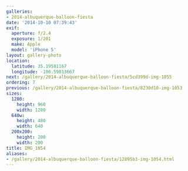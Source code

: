 ```yaml
---
galleries:
- 2014-albuquerque-balloon-fiesta
date: '2014-10-10 07:39:43'
exif:
  aperture: f/2.4
  exposure: 1/201
  make: Apple
  model: 'iPhone 5'
layout: gallery-photo
location:
  latitude: 35.19581167
  longitude: -106.59813667
next: /gallery/2014-albuquerque-balloon-fiesta/5cd399d-img-1055
ordering: 7
previous: /gallery/2014-albuquerque-balloon-fiesta/8230d10-img-1053
sizes:
  1280:
    height: 960
    width: 1280
  640w:
    height: 480
    width: 640
  200x200:
    height: 200
    width: 200
title: IMG_1054
aliases:
- /gallery/2014-albuquerque-balloon-fiesta/12895b3-img-1054.html
---
```

